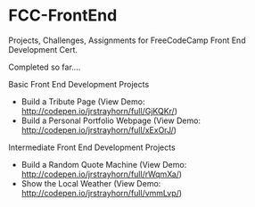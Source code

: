 # FCC-FrontEnd
Projects, Challenges, Assignments for FreeCodeCamp Front End Development Cert.

Completed so far....

Basic Front End Development Projects
- Build a Tribute Page (View Demo: http://codepen.io/jrstrayhorn/full/GjKQKr/)
- Build a Personal Portfolio Webpage (View Demo: http://codepen.io/jrstrayhorn/full/xExOrJ/)

Intermediate Front End Development Projects
- Build a Random Quote Machine (View Demo: http://codepen.io/jrstrayhorn/full/rWqmXa/)
- Show the Local Weather (View Demo: http://codepen.io/jrstrayhorn/full/vmmLvp/)